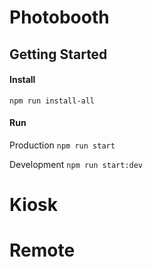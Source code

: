 # Photobooth

## Getting Started

#### Install

`npm run install-all`

#### Run

Production
`npm run start`

Development
`npm run start:dev`

# Kiosk

# Remote

